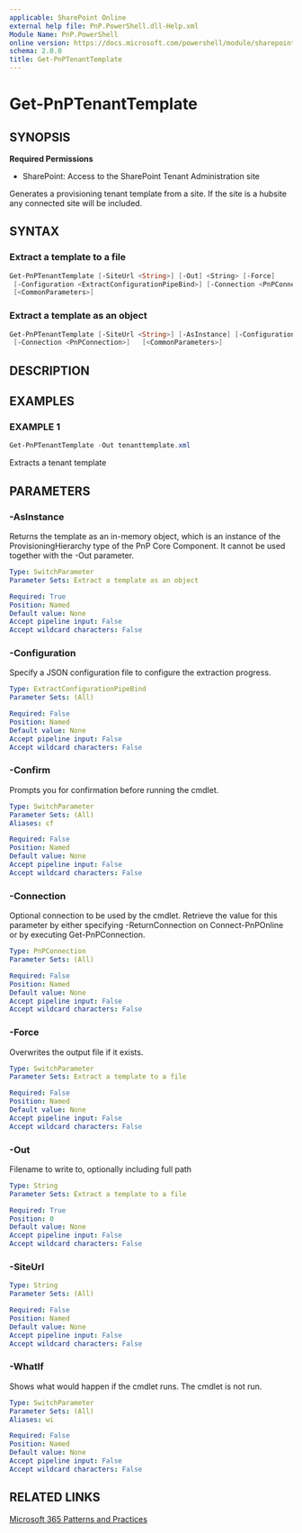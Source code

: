 ```yaml
---
applicable: SharePoint Online
external help file: PnP.PowerShell.dll-Help.xml
Module Name: PnP.PowerShell
online version: https://docs.microsoft.com/powershell/module/sharepoint-pnp/get-pnptenanttemplate
schema: 2.0.0
title: Get-PnPTenantTemplate
---
```


# Get-PnPTenantTemplate

## SYNOPSIS

**Required Permissions**

* SharePoint: Access to the SharePoint Tenant Administration site

Generates a provisioning tenant template from a site. If the site is a hubsite any connected site will be included.

## SYNTAX

### Extract a template to a file
```powershell
Get-PnPTenantTemplate [-SiteUrl <String>] [-Out] <String> [-Force]
 [-Configuration <ExtractConfigurationPipeBind>] [-Connection <PnPConnection>]  
 [<CommonParameters>]
```

### Extract a template as an object
```powershell
Get-PnPTenantTemplate [-SiteUrl <String>] [-AsInstance] [-Configuration <ExtractConfigurationPipeBind>]
 [-Connection <PnPConnection>]   [<CommonParameters>]
```

## DESCRIPTION

## EXAMPLES

### EXAMPLE 1
```powershell
Get-PnPTenantTemplate -Out tenanttemplate.xml
```

Extracts a tenant template

## PARAMETERS

### -AsInstance
Returns the template as an in-memory object, which is an instance of the ProvisioningHierarchy type of the PnP Core Component. It cannot be used together with the -Out parameter.

```yaml
Type: SwitchParameter
Parameter Sets: Extract a template as an object

Required: True
Position: Named
Default value: None
Accept pipeline input: False
Accept wildcard characters: False
```

### -Configuration
Specify a JSON configuration file to configure the extraction progress.

```yaml
Type: ExtractConfigurationPipeBind
Parameter Sets: (All)

Required: False
Position: Named
Default value: None
Accept pipeline input: False
Accept wildcard characters: False
```

### -Confirm
Prompts you for confirmation before running the cmdlet.

```yaml
Type: SwitchParameter
Parameter Sets: (All)
Aliases: cf

Required: False
Position: Named
Default value: None
Accept pipeline input: False
Accept wildcard characters: False
```

### -Connection
Optional connection to be used by the cmdlet. Retrieve the value for this parameter by either specifying -ReturnConnection on Connect-PnPOnline or by executing Get-PnPConnection.

```yaml
Type: PnPConnection
Parameter Sets: (All)

Required: False
Position: Named
Default value: None
Accept pipeline input: False
Accept wildcard characters: False
```

### -Force
Overwrites the output file if it exists.

```yaml
Type: SwitchParameter
Parameter Sets: Extract a template to a file

Required: False
Position: Named
Default value: None
Accept pipeline input: False
Accept wildcard characters: False
```

### -Out
Filename to write to, optionally including full path

```yaml
Type: String
Parameter Sets: Extract a template to a file

Required: True
Position: 0
Default value: None
Accept pipeline input: False
Accept wildcard characters: False
```

### -SiteUrl

```yaml
Type: String
Parameter Sets: (All)

Required: False
Position: Named
Default value: None
Accept pipeline input: False
Accept wildcard characters: False
```

### -WhatIf
Shows what would happen if the cmdlet runs. The cmdlet is not run.

```yaml
Type: SwitchParameter
Parameter Sets: (All)
Aliases: wi

Required: False
Position: Named
Default value: None
Accept pipeline input: False
Accept wildcard characters: False
```

## RELATED LINKS

[Microsoft 365 Patterns and Practices](https://aka.ms/m365pnp)
